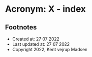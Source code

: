 # Acronym: X - index

## Footnotes
* Created at: 27 07 2022
* Last updated at: 27 07 2022
* Copyright 2022, Kent vejrup Madsen
